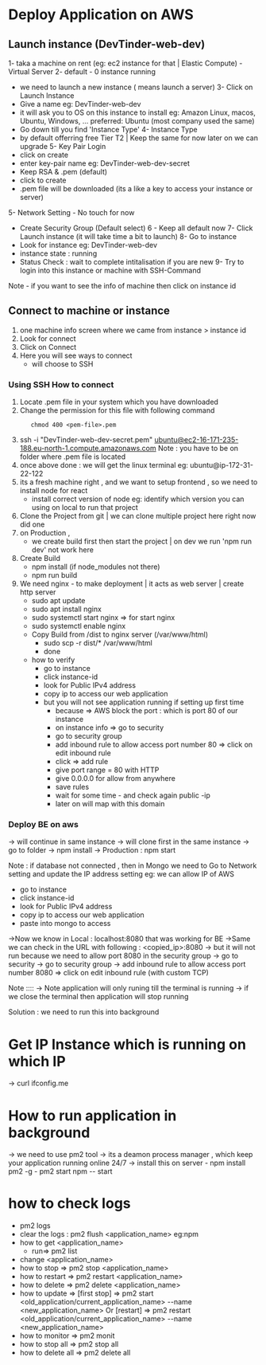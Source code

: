 # Deploy Application on AWS

## Launch instance (DevTinder-web-dev)

1- taka a machine on rent (eg: ec2 instance for that | Elastic Compute) - Virtual Server
2- default - 0 instance running
   - we need to launch a new instance  ( means launch a server)
3- Click on Launch Instance
   - Give a name eg: DevTinder-web-dev
   - it will ask you to OS on this instance to install 
      eg: Amazon Linux, macos, Ubuntu, Windows, ...
      preferred: Ubuntu (most company used the same)
   - Go down till you find 'Instance Type'
4- Instance Type
   - by default offerring free Tier T2 | Keep the same for now later on we can upgrade
5- Key Pair Login 
   - click on create 
   - enter key-pair name eg: DevTinder-web-dev-secret
   - Keep RSA & .pem (default)
   - click to create
   - .pem file will be downloaded (its a like a key to access your instance or server)

5- Network Setting  - No touch for now
   - Create Security Group (Default select)
6 - Keep all default now
7- Click  Launch instance (it will take time a bit to launch)
8- Go to instance
   - Look for instance eg: DevTinder-web-dev
   - instance state : running
   - Status Check : wait to complete intitalisation if you are new
9- Try to login into this instance or machine with SSH-Command

Note - if you want to see the info of machine then click on instance id 


## Connect to machine or instance
 1. one machine info screen where we came from instance > instance id
 2. Look for connect 
 3. Click on Connect 
 4. Here you will see ways to connect
    - will choose to SSH

### Using SSH How to connect
 1. Locate .pem file in your system which you have downloaded
 2. Change the permission for this file with following command
    ```
       chmod 400 <pem-file>.pem
    ```
 3. ssh -i "DevTinder-web-dev-secret.pem" ubuntu@ec2-16-171-235-188.eu-north-1.compute.amazonaws.com
    Note : you have to be on folder where .pem file is located
 4. once above done : we will get the linux terminal
    eg: ubuntu@ip-172-31-22-122
 5. its a fresh machine right , and we want to setup frontend , so we need to install node for react
    - install correct version of node eg: identify which version you can using on local to run that project
 6. Clone the Project from git | we can clone multiple project here right now did one 
 7. on Production , 
    - we create build first then start the project | on dev we run 'npm run dev' not work here
 8. Create Build 
    - npm install (if node_modules not there)
    - npm run build
 9. We need nginx - to make deployment | it acts as web server | create http server
    - sudo apt update
    - sudo apt install nginx
    - sudo systemctl start nginx   => for start nginx
    - sudo systemctl enable nginx
    - Copy Build from /dist to nginx server (/var/www/html)
      - sudo scp -r dist/* /var/www/html
      - done
    - how to verify
       - go to instance
       - click instance-id
       - look for Public IPv4 address
       - copy ip to access our web application 
       - but you will not see application running if setting up first time
          - because => AWS block the port : which is port 80 of our instance
          - on instance info => go to security
          - go to security group
          - add inbound rule to allow access port number 80 => click on edit inbound rule
          - click => add rule 
          - give port range = 80  with HTTP
          - give 0.0.0.0 for allow from anywhere 
          - save rules
          - wait for some time - and check again public -ip
          - later on will map with this domain





### Deploy BE on aws 
 -> will continue in same instance 
 -> will clone first in the same instance 
 -> go to folder
 -> npm install
 -> Production : npm start 

Note : if database not connected , then in Mongo we need to Go to Network setting and update the IP address setting
eg: we can allow IP of AWS 
- go to instance 
- click instance-id
- look for Public IPv4 address
- copy ip to access our web application
- paste into mongo to access

->Now we know in Local : localhost:8080 that was working for BE
->Same we can check in the URL with following : <copied_ip>:8080
-> but it will not run because we need to allow port 8080 in the security group
-> go to security
-> go to security group
-> add inbound rule to allow access port number 8080 => click on edit inbound rule (with custom TCP)


Note ::::
-> Note application will only runing till the terminal is running
-> if we close the terminal then application will stop running

Solution : we need to run this into background

# Get IP Instance which is running on which IP
 -> curl ifconfig.me

# How to run application in background
 -> we need to use pm2 tool
 -> its a deamon process manager , which keep your application running online 24/7
 -> install this on server
    - npm install pm2 -g
    - pm2 start npm -- start

# how to check logs 
  - pm2 logs
  - clear the logs : pm2 flush <application_name> eg:npm
  - how to get <application_name>
     - run=> pm2 list 
  - change <application_name>
  - how to stop => pm2 stop <application_name>
  - how to restart => pm2 restart <application_name>
  - how to delete => pm2 delete <application_name>
  - how to update => [first stop] => pm2 start <old_application/current_application_name> --name <new_application_name>
   Or [restart] => pm2 restart <old_application/current_application_name> --name <new_application_name>
  - how to monitor => pm2 monit
  - how to stop all => pm2 stop all
  - how to delete all => pm2 delete all